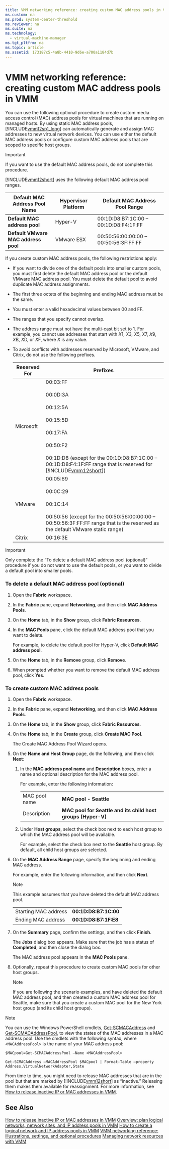 ```yaml
---
title: VMM networking reference: creating custom MAC address pools in VMM
ms.custom: na
ms.prod: system-center-threshold
ms.reviewer: na
ms.suite: na
ms.technology: 
  - virtual-machine-manager
ms.tgt_pltfrm: na
ms.topic: article
ms.assetid: 173187c5-4a8b-4410-9d6e-a700a1184d7b
---
```

# VMM networking reference: creating custom MAC address pools in VMM
You can use the following optional procedure to create custom media access control \(MAC\) address pools for virtual machines that are running on managed hosts. By using static MAC address pools, [!INCLUDE[vmm12sp1_long](./Token/vmm12sp1_long_md.md)] can automatically generate and assign MAC addresses to new virtual network devices. You can use either the default MAC address pools or configure custom MAC address pools that are scoped to specific host groups.

> [!IMPORTANT]
> If you want to use the default MAC address pools, do not complete this procedure.

[!INCLUDE[vmm12short](./Token/vmm12short_md.md)] uses the following default MAC address pool ranges.

|Default MAC Address Pool Name|Hypervisor Platform|Default MAC Address Pool Range|
|---------------------------------|-----------------------|----------------------------------|
|**Default MAC address pool**|Hyper\-V|00:1D:D8:B7:1C:00 – 00:1D:D8:F4:1F:FF|
|**Default VMware MAC address pool**|VMware ESX|00:50:56:00:00:00 – 00:50:56:3F:FF:FF|

If you create custom MAC address pools, the following restrictions apply:

-   If you want to divide one of the default pools into smaller custom pools, you must first delete the default MAC address pool or the default VMware MAC address pool. You must delete the default pool to avoid duplicate MAC address assignments.

-   The first three octets of the beginning and ending MAC address must be the same.

-   You must enter a valid hexadecimal values between 00 and FF.

-   The ranges that you specify cannot overlap.

-   The address range must not have the multi\-cast bit set to 1. For example, you cannot use addresses that start with *X*1, *X*3, *X*5, *X*7, *X*9, *X*B, *X*D, or *X*F, where *X* is any value.

-   To avoid conflicts with addresses reserved by Microsoft, VMware, and Citrix, do not use the following prefixes.

    |Reserved For|Prefixes|
    |----------------|------------|
    |Microsoft|00:03:FF<br /><br />00:0D:3A<br /><br />00:12:5A<br /><br />00:15:5D<br /><br />00:17:FA<br /><br />00:50:F2<br /><br />00:1D:D8 \(except for the 00:1D:D8:B7:1C:00 – 00:1D:D8:F4:1F:FF range that is reserved for [!INCLUDE[vmm12short](./Token/vmm12short_md.md)]\)|
    |VMware|00:05:69<br /><br />00:0C:29<br /><br />00:1C:14<br /><br />00:50:56 \(except for the 00:50:56:00:00:00 – 00:50:56:3F:FF:FF range that is the reserved as the default VMware static range\)|
    |Citrix|00:16:3E|

> [!IMPORTANT]
> Only complete the “To delete a default MAC address pool \(optional\)” procedure if you do not want to use the default pools, or you want to divide a default pool into smaller pools.

### To delete a default MAC address pool \(optional\)

1.  Open the **Fabric** workspace.

2.  In the **Fabric** pane, expand **Networking**, and then click **MAC Address Pools**.

3.  On the **Home** tab, in the **Show** group, click **Fabric Resources**.

4.  In the **MAC Pools** pane, click the default MAC address pool that you want to delete.

    For example, to delete the default pool for Hyper\-V, click **Default MAC address pool**.

5.  On the **Home** tab, in the **Remove** group, click **Remove**.

6.  When prompted whether you want to remove the default MAC address pool, click **Yes**.

### To create custom MAC address pools

1.  Open the **Fabric** workspace.

2.  In the **Fabric** pane, expand **Networking**, and then click **MAC Address Pools**.

3.  On the **Home** tab, in the **Show** group, click **Fabric Resources**.

4.  On the **Home** tab, in the **Create** group, click **Create MAC Pool**.

    The Create MAC Address Pool Wizard opens.

5.  On the **Name and Host Group** page, do the following, and then click **Next**:

    1.  In the **MAC address pool name** and **Description** boxes, enter a name and optional description for the MAC address pool.

        For example, enter the following information:

        |||
        |-|-|
        |MAC pool name|**MAC pool \- Seattle**|
        |Description|**MAC pool for Seattle and its child host groups \(Hyper\-V\)**|

    2.  Under **Host groups**, select the check box next to each host group to which the MAC address pool will be available.

        For example, select the check box next to the **Seattle** host group. By default, all child host groups are selected.

6.  On the **MAC Address Range** page, specify the beginning and ending MAC address.

    For example, enter the following information, and then click **Next**.

    > [!NOTE]
    > This example assumes that you have deleted the default MAC address pool.

    |||
    |-|-|
    |Starting MAC address|**00:1D:D8:B7:1C:00**|
    |Ending MAC address|**00:1D:D8:B7:1F:E8**|

7.  On the **Summary** page, confirm the settings, and then click **Finish**.

    The **Jobs** dialog box appears. Make sure that the job has a status of **Completed**, and then close the dialog box.

    The MAC address pool appears in the **MAC Pools** pane.

8.  Optionally, repeat this procedure to create custom MAC pools for other host groups.

    > [!NOTE]
    > If you are following the scenario examples, and have deleted the default MAC address pool, and then created a custom MAC address pool for Seattle, make sure that you create a custom MAC pool for the New York host group \(and its child host groups\).

> [!NOTE]
> You can use the Windows PowerShell cmdlets, [Get-SCMACAddress](http://technet.microsoft.com/library/jj613233.aspx) and [Get-SCMACAddressPool](http://technet.microsoft.com/library/jj654398.aspx), to view the states of the MAC addresses in a MAC address pool. Use the cmdlets with the following syntax, where `<MACAddressPool>` is the name of your MAC address pool:
> 
> `$MACpool=Get-SCMACAddressPool –Name <MACAddressPool>`
> 
> `Get-SCMACAddress –MACAddressPool $MACpool | Format-Table –property Address,VirtualNetworkAdapter,State`

From time to time, you might need to release MAC addresses that are in the pool but that are marked by [!INCLUDE[vmm12short](./Token/vmm12short_md.md)] as “inactive.” Releasing them makes them available for reassignment. For more information, see [How to release inactive IP or MAC addresses in VMM](./How-to-release-inactive-IP-or-MAC-addresses-in-VMM.md).

## See Also
[How to release inactive IP or MAC addresses in VMM](./How-to-release-inactive-IP-or-MAC-addresses-in-VMM.md)
[Overview: plan logical networks, network sites, and IP address pools in VMM](./Overview--plan-logical-networks,-network-sites,-and-IP-address-pools-in-VMM.md)
[How to create a logical network and IP address pools in VMM](./How-to-create-a-logical-network-and-IP-address-pools-in-VMM.md)
[VMM networking reference: illustrations, settings, and optional procedures](./VMM-networking-reference--illustrations,-settings,-and-optional-procedures.md)
[Managing network resources with VMM](./Managing-network-resources-with-VMM.md)


